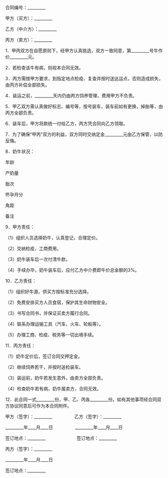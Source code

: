 
 





合同编号：_________　　




甲方（买方）：_________　　




乙方（中介方）：_________　　




丙方（卖方）：_________　　




1．甲丙双方在自愿原则下，经甲方认真挑选，双方一致同意，第_________号牛作价_________元。　　




2．若检查该牛有病，则视本合同无效。　　




3．丙方需按甲方要求，到指定地点检疫、复查并按时送达运点，否则造成损失，由丙方补偿全部损失。　　




4．装运之前，_________天内仍由丙方饲养管理，费用甲方不负责。　　




5．甲乙双方需认真做好标志、编号等，按号装车，装车前如有更换，掉胎等，由丙方全部负责。　　




6．装车后，甲方将款统一付给乙方，丙方凭合同向乙方领取。　　




7．为了确保“甲丙”双方的利益，双方同时交纳定金_________元由乙方保管，以防反悔。　　




8．奶牛状况：









 

  

   
年龄


   
产奶量


   
胎次


   
怀孕月分


   
角距


   
备注


  

  

   



   



   



   



   



   



  

 







9．甲方责任：




（1）组织人员选择奶牛，认真登记，合理定价。




（2）交纳检疫，工商费用。




（3）奶牛装车后一次付清牛款。




（4）手续办毕，奶牛装车后，应付乙方中介费即牛价总金额的3%。




10．乙方责任：




（1）组织好牛源，供买方按标准充分选择。




（2）免费安排买方人员食宿，保护其生命财物安全。




（3）书写合同书，并保证买卖方履行合同。




（4）联系办理运输工具（汽车、火车、轮船等）。




（5）办理工商、检疫、税务等一切出境手续。




11．丙方责任：




（1）奶牛定价后，签订合同交押定金。




（2）继续饲养若干，并按时送检装车。




（3）装运前，奶牛若发生意外，由卖方全部负责。




（4）检查奶牛若有病，奶牛属卖方，合同无效。　　




12．此合同一式_________份，甲、乙、丙各_________份。如有其他事项经合同双方协议同意后可作为本合同附件。　




甲方（签字）：_________　　　　　乙方（签字）：_________




_________年____月____日　　　　　_________年____月____日　　




签订地点：_________　　　　　　　签订地点：_________　　




丙方（签字）：_________




_________年____月____日　　




签订地点：_________

 


 

 
 
 
 
 
  


  
 

  


  


  
 
 
 
 

